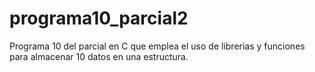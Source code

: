 # programa10_parcial2
Programa 10 del parcial en C que emplea el uso de librerias y funciones para almacenar 10 datos en una estructura.
